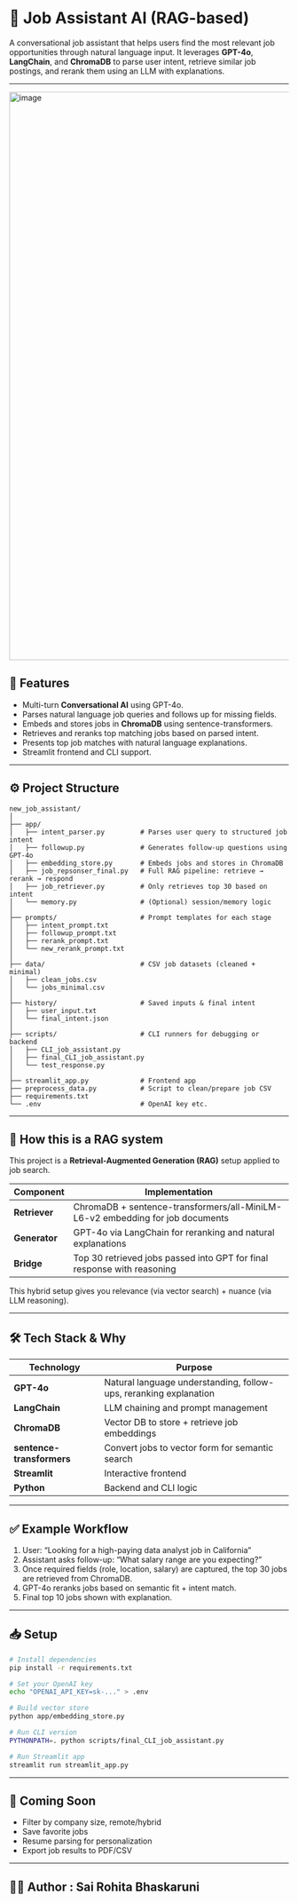 
# 🧠 Job Assistant AI (RAG-based)

A conversational job assistant that helps users find the most relevant job opportunities through natural language input. It leverages **GPT-4o**, **LangChain**, and **ChromaDB** to parse user intent, retrieve similar job postings, and rerank them using an LLM with explanations.

---
<img width="1536" height="1024" alt="image" src="https://github.com/user-attachments/assets/572f1f6d-7d82-492f-ab22-a143a4bfc031" />


## 🧩 Features

- Multi-turn **Conversational AI** using GPT-4o.
- Parses natural language job queries and follows up for missing fields.
- Embeds and stores jobs in **ChromaDB** using sentence-transformers.
- Retrieves and reranks top matching jobs based on parsed intent.
- Presents top job matches with natural language explanations.
- Streamlit frontend and CLI support.

---

## ⚙️ Project Structure

```
new_job_assistant/
│
├── app/
│   ├── intent_parser.py         # Parses user query to structured job intent
│   ├── followup.py              # Generates follow-up questions using GPT-4o
│   ├── embedding_store.py       # Embeds jobs and stores in ChromaDB
│   ├── job_repsonser_final.py   # Full RAG pipeline: retrieve → rerank → respond
│   ├── job_retriever.py         # Only retrieves top 30 based on intent
│   └── memory.py                # (Optional) session/memory logic
│
├── prompts/                     # Prompt templates for each stage
│   ├── intent_prompt.txt
│   ├── followup_prompt.txt
│   ├── rerank_prompt.txt
│   └── new_rerank_prompt.txt
│
├── data/                        # CSV job datasets (cleaned + minimal)
│   ├── clean_jobs.csv
│   └── jobs_minimal.csv
│
├── history/                     # Saved inputs & final intent
│   ├── user_input.txt
│   └── final_intent.json
│
├── scripts/                     # CLI runners for debugging or backend
│   ├── CLI_job_assistant.py
│   ├── final_CLI_job_assistant.py
│   └── test_response.py
│
├── streamlit_app.py             # Frontend app
├── preprocess_data.py           # Script to clean/prepare job CSV
├── requirements.txt
└── .env                         # OpenAI key etc.
```

---

## 🧠 How this is a RAG system

This project is a **Retrieval-Augmented Generation (RAG)** setup applied to job search.

| Component     | Implementation                                                                 |
|--------------|----------------------------------------------------------------------------------|
| **Retriever**  | ChromaDB + sentence-transformers/all-MiniLM-L6-v2 embedding for job documents |
| **Generator**  | GPT-4o via LangChain for reranking and natural explanations                    |
| **Bridge**     | Top 30 retrieved jobs passed into GPT for final response with reasoning        |

This hybrid setup gives you relevance (via vector search) + nuance (via LLM reasoning).

---

## 🛠 Tech Stack & Why

| Technology        | Purpose                                                             |
|------------------|---------------------------------------------------------------------|
| **GPT-4o**        | Natural language understanding, follow-ups, reranking explanation  |
| **LangChain**     | LLM chaining and prompt management                                  |
| **ChromaDB**      | Vector DB to store + retrieve job embeddings                        |
| **sentence-transformers** | Convert jobs to vector form for semantic search            |
| **Streamlit**     | Interactive frontend                                                 |
| **Python**        | Backend and CLI logic                                                |

---

## ✅ Example Workflow

1. User: “Looking for a high-paying data analyst job in California”  
2. Assistant asks follow-up: “What salary range are you expecting?”  
3. Once required fields (role, location, salary) are captured, the top 30 jobs are retrieved from ChromaDB.
4. GPT-4o reranks jobs based on semantic fit + intent match.
5. Final top 10 jobs shown with explanation.

---

## 📥 Setup

```bash
# Install dependencies
pip install -r requirements.txt

# Set your OpenAI key
echo "OPENAI_API_KEY=sk-..." > .env

# Build vector store
python app/embedding_store.py

# Run CLI version
PYTHONPATH=. python scripts/final_CLI_job_assistant.py

# Run Streamlit app
streamlit run streamlit_app.py
```

---

## 📌 Coming Soon

- Filter by company size, remote/hybrid
- Save favorite jobs
- Resume parsing for personalization
- Export job results to PDF/CSV

---

## 🧑‍💻 Author : Sai Rohita Bhaskaruni

